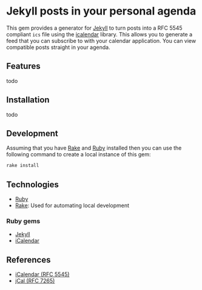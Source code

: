 # Jekyll posts in your personal agenda

This gem provides a generator for [Jekyll](https://jekyllrb.com/) to turn posts into a RFC 5545 compliant `ics` file using the [icalendar](https://github.com/icalendar/icalendar) library. This allows you to generate a feed that you can subscribe to with your calendar application. You can view compatible posts straight in your agenda. 

## Features

todo

## Installation

todo

## Development

Assuming that you have [Rake](https://ruby.github.io/rake/) and [Ruby](https://www.ruby-lang.org/en/) installed then you can use the following command to create a local instance of this gem:

```bash
rake install
```

## Technologies

- [Ruby](https://www.ruby-lang.org/en/)
- [Rake](https://ruby.github.io/rake/): Used for automating local development

### Ruby gems

- [Jekyll](https://jekyllrb.com/)
- [iCalendar](https://github.com/icalendar/icalendar)

## References

- [iCalendar (RFC 5545)](https://www.rfc-editor.org/rfc/rfc5545)
- [jCal (RFC 7265)](https://www.rfc-editor.org/rfc/rfc7265)
